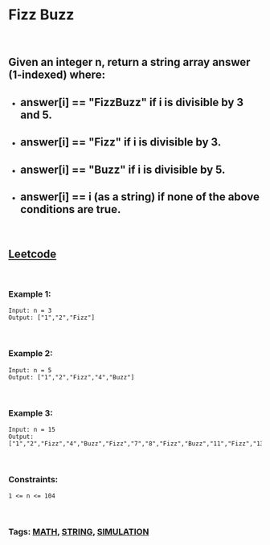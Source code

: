 # Fizz Buzz

<br>

## Given an integer n, return a string array answer (1-indexed) where:

- ## answer[i] == "FizzBuzz" if i is divisible by 3 and 5.
- ## answer[i] == "Fizz" if i is divisible by 3.
- ## answer[i] == "Buzz" if i is divisible by 5.
- ## answer[i] == i (as a string) if none of the above conditions are true.

<br>

## [Leetcode](https://leetcode.com/problems/fizz-buzz/)

<br>

### Example 1:

```
Input: n = 3
Output: ["1","2","Fizz"]
```

<br>

### Example 2:

```
Input: n = 5
Output: ["1","2","Fizz","4","Buzz"]
```

<br>

### Example 3:

```
Input: n = 15
Output: ["1","2","Fizz","4","Buzz","Fizz","7","8","Fizz","Buzz","11","Fizz","13","14","FizzBuzz"]
```

 <br>

### Constraints:

```
1 <= n <= 104
```

<br>

### Tags: [MATH](https://leetcode.com/tag/math/), [STRING](https://leetcode.com/tag/string/), [SIMULATION](https://leetcode.com/tag/simulation/)
